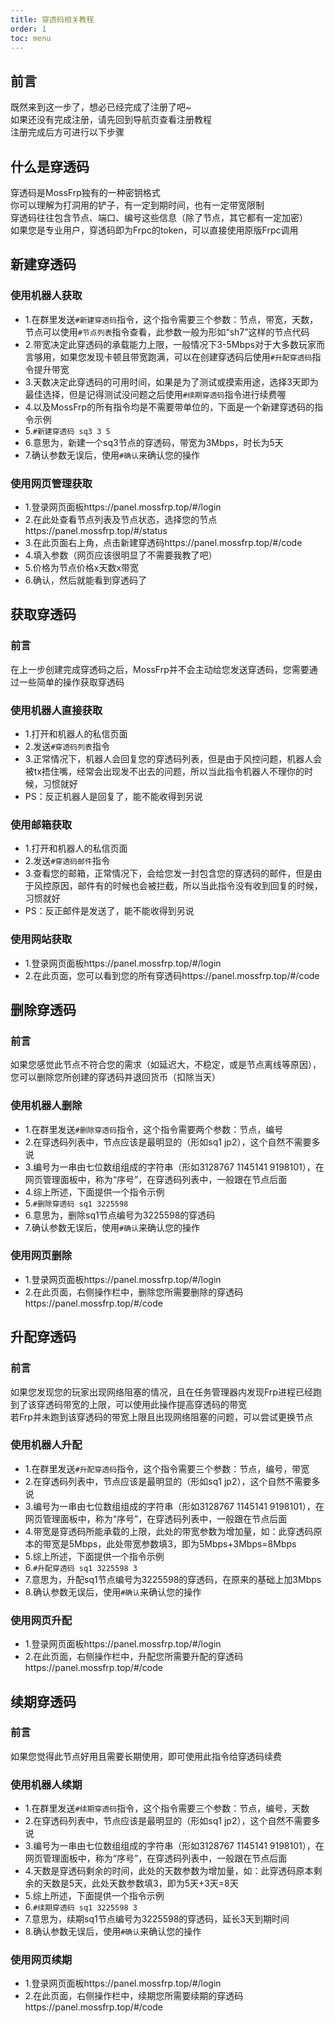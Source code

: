```yaml
---
title: 穿透码相关教程
order: 1
toc: menu
---
```

## 前言
既然来到这一步了，想必已经完成了注册了吧~
<br>如果还没有完成注册，请先回到导航页查看注册教程
<br>注册完成后方可进行以下步骤

## 什么是穿透码
穿透码是MossFrp独有的一种密钥格式
<br>你可以理解为打洞用的铲子，有一定到期时间，也有一定带宽限制
<br>穿透码往往包含节点、端口、编号这些信息（除了节点，其它都有一定加密）
<br>如果您是专业用户，穿透码即为Frpc的token，可以直接使用原版Frpc调用

## 新建穿透码
### 使用机器人获取
- 1.在群里发送`#新建穿透码`指令，这个指令需要三个参数：节点，带宽，天数，节点可以使用`#节点列表`指令查看，此参数一般为形如“sh7”这样的节点代码
- 2.带宽决定此穿透码的承载能力上限，一般情况下3-5Mbps对于大多数玩家而言够用，如果您发现卡顿且带宽跑满，可以在创建穿透码后使用`#升配穿透码`指令提升带宽
- 3.天数决定此穿透码的可用时间，如果是为了测试或摸索用途，选择3天即为最佳选择，但是记得测试没问题之后使用`#续期穿透码`指令进行续费喔
- 4.以及MossFrp的所有指令均是不需要带单位的，下面是一个新建穿透码的指令示例
- 5.`#新建穿透码 sq3 3 5`
- 6.意思为，新建一个sq3节点的穿透码，带宽为3Mbps，时长为5天
- 7.确认参数无误后，使用`#确认`来确认您的操作
### 使用网页管理获取
- 1.登录网页面板https://panel.mossfrp.top/#/login
- 2.在此处查看节点列表及节点状态，选择您的节点https://panel.mossfrp.top/#/status
- 3.在此页面右上角，点击新建穿透码https://panel.mossfrp.top/#/code
- 4.填入参数（网页应该很明显了不需要我教了吧）
- 5.价格为节点价格x天数x带宽
- 6.确认，然后就能看到穿透码了

## 获取穿透码
### 前言
在上一步创建完成穿透码之后，MossFrp并不会主动给您发送穿透码，您需要通过一些简单的操作获取穿透码
### 使用机器人直接获取
- 1.打开和机器人的私信页面
- 2.发送`#穿透码列表`指令
- 3.正常情况下，机器人会回复您的穿透码列表，但是由于风控问题，机器人会被tx捂住嘴，经常会出现发不出去的问题，所以当此指令机器人不理你的时候，习惯就好
- PS：反正机器人是回复了，能不能收得到另说
### 使用邮箱获取
- 1.打开和机器人的私信页面
- 2.发送`#穿透码邮件`指令
- 3.查看您的邮箱，正常情况下，会给您发一封包含您的穿透码的邮件，但是由于风控原因，邮件有的时候也会被拦截，所以当此指令没有收到回复的时候，习惯就好
- PS：反正邮件是发送了，能不能收得到另说
### 使用网站获取
- 1.登录网页面板https://panel.mossfrp.top/#/login
- 2.在此页面，您可以看到您的所有穿透码https://panel.mossfrp.top/#/code

## 删除穿透码
### 前言
如果您感觉此节点不符合您的需求（如延迟大，不稳定，或是节点离线等原因），您可以删除您所创建的穿透码并退回货币（扣除当天）
### 使用机器人删除
- 1.在群里发送`#删除穿透码`指令，这个指令需要两个参数：节点，编号
- 2.在穿透码列表中，节点应该是最明显的（形如sq1 jp2），这个自然不需要多说
- 3.编号为一串由七位数组组成的字符串（形如3128767 1145141 9198101），在网页管理面板中，称为“序号”，在穿透码列表中，一般跟在节点后面
- 4.综上所述，下面提供一个指令示例
- 5.`#删除穿透码 sq1 3225598`
- 6.意思为，删除sq1节点编号为3225598的穿透码
- 7.确认参数无误后，使用`#确认`来确认您的操作
### 使用网页删除
- 1.登录网页面板https://panel.mossfrp.top/#/login
- 2.在此页面，右侧操作栏中，删除您所需要删除的穿透码https://panel.mossfrp.top/#/code

## 升配穿透码
### 前言
如果您发现您的玩家出现网络阻塞的情况，且在任务管理器内发现Frp进程已经跑到了该穿透码带宽的上限，可以使用此操作提高穿透码的带宽
<br>若Frp并未跑到该穿透码的带宽上限且出现网络阻塞的问题，可以尝试更换节点
### 使用机器人升配
- 1.在群里发送`#升配穿透码`指令，这个指令需要三个参数：节点，编号，带宽
- 2.在穿透码列表中，节点应该是最明显的（形如sq1 jp2），这个自然不需要多说
- 3.编号为一串由七位数组组成的字符串（形如3128767 1145141 9198101），在网页管理面板中，称为“序号”，在穿透码列表中，一般跟在节点后面
- 4.带宽是穿透码所能承载的上限，此处的带宽参数为增加量，如：此穿透码原本的带宽是5Mbps，此处带宽参数填3，即为5Mbps+3Mbps=8Mbps
- 5.综上所述，下面提供一个指令示例
- 6.`#升配穿透码 sq1 3225598 3`
- 7.意思为，升配sq1节点编号为3225598的穿透码，在原来的基础上加3Mbps
- 8.确认参数无误后，使用`#确认`来确认您的操作
### 使用网页升配
- 1.登录网页面板https://panel.mossfrp.top/#/login
- 2.在此页面，右侧操作栏中，升配您所需要升配的穿透码https://panel.mossfrp.top/#/code

## 续期穿透码
### 前言
如果您觉得此节点好用且需要长期使用，即可使用此指令给穿透码续费
### 使用机器人续期
- 1.在群里发送`#续期穿透码`指令，这个指令需要三个参数：节点，编号，天数
- 2.在穿透码列表中，节点应该是最明显的（形如sq1 jp2），这个自然不需要多说
- 3.编号为一串由七位数组组成的字符串（形如3128767 1145141 9198101），在网页管理面板中，称为“序号”，在穿透码列表中，一般跟在节点后面
- 4.天数是穿透码剩余的时间，此处的天数参数为增加量，如：此穿透码原本剩余的天数是5天，此处天数参数填3，即为5天+3天=8天
- 5.综上所述，下面提供一个指令示例
- 6.`#续期穿透码 sq1 3225598 3`
- 7.意思为，续期sq1节点编号为3225598的穿透码，延长3天到期时间
- 8.确认参数无误后，使用`#确认`来确认您的操作
### 使用网页续期
- 1.登录网页面板https://panel.mossfrp.top/#/login
- 2.在此页面，右侧操作栏中，续期您所需要续期的穿透码https://panel.mossfrp.top/#/code

